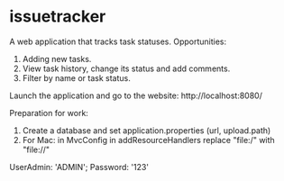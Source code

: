 # issuetracker
A web application that tracks task statuses.
Opportunities:
1. Adding new tasks.
2. View task history, change its status and add comments.
3. Filter by name or task status.

Launch the application and go to the website: http://localhost:8080/

Preparation for work:
1. Create a database and set application.properties (url, upload.path)
2. For Mac: in MvcConfig in addResourceHandlers replace "file:/" with "file://"

UserAdmin: 'ADMIN'; Password: '123'
